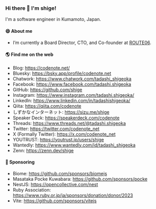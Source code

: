 ### Hi there 👋 I'm shige!

I'm a software engineer in Kumamoto, Japan.

#### 😄 About me

- I’m currently a Board Director, CTO, and Co-founder at [ROUTE06](https://route06.co.jp/).

#### 🌎 Find me on the web

- Blog: https://codenote.net/
- Bluesky: https://bsky.app/profile/codenote.net
- Chatwork: https://www.chatwork.com/tadashi_shigeoka
- Facebook: https://www.facebook.com/tadashi.shigeoka
- GitHub: https://github.com/shige
- Instagram: https://www.instagram.com/tadashi.shigeoka/
- LinkedIn: https://www.linkedin.com/in/tadashishigeoka/
- Qiita: https://qiita.com/codenote
- しずかなインターネット: https://sizu.me/shige
- Speaker Deck: https://speakerdeck.com/codenote
- Threads: https://www.threads.net/@tadashi.shigeoka
- Twitter: https://twitter.com/codenote_net
- X (Formally Twitter): https://x.com/codenote_net
- YOUTRUST: https://youtrust.jp/users/shige
- Wantedly: https://www.wantedly.com/id/tadashi_shigeoka
- Zenn: https://zenn.dev/shige

#### 💖 Sponsoring
- Biome: https://github.com/sponsors/biomejs
- Masataka Pocke Kuwabara: https://github.com/sponsors/pocke
- NestJS: https://opencollective.com/nest
- Ruby Association: https://www.ruby.or.jp/ja/sponsors/donation/donor/2023
- Vite: https://github.com/sponsors/vitejs

